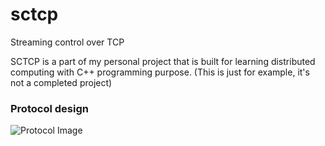 sctcp
=====

Streaming control over TCP

SCTCP is a part of my personal project that is built for learning distributed computing with C++ programming purpose. (This is just for example, it's not a completed project)


### Protocol design
![Protocol Image](https://dl.dropboxusercontent.com/u/68317444/RxProtocol-Stream.png)

